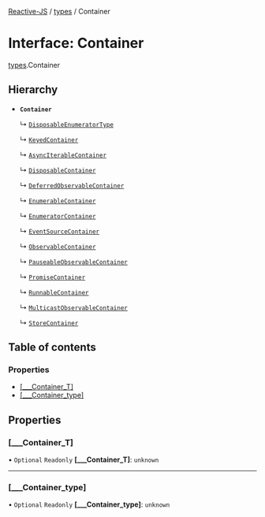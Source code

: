 [Reactive-JS](../README.md) / [types](../modules/types.md) / Container

# Interface: Container

[types](../modules/types.md).Container

## Hierarchy

- **`Container`**

  ↳ [`DisposableEnumeratorType`](Enumerable.DisposableEnumeratorType.md)

  ↳ [`KeyedContainer`](types.KeyedContainer.md)

  ↳ [`AsyncIterableContainer`](types.AsyncIterableContainer.md)

  ↳ [`DisposableContainer`](types.DisposableContainer.md)

  ↳ [`DeferredObservableContainer`](types.DeferredObservableContainer.md)

  ↳ [`EnumerableContainer`](types.EnumerableContainer.md)

  ↳ [`EnumeratorContainer`](types.EnumeratorContainer.md)

  ↳ [`EventSourceContainer`](types.EventSourceContainer.md)

  ↳ [`ObservableContainer`](types.ObservableContainer.md)

  ↳ [`PauseableObservableContainer`](types.PauseableObservableContainer.md)

  ↳ [`PromiseContainer`](types.PromiseContainer.md)

  ↳ [`RunnableContainer`](types.RunnableContainer.md)

  ↳ [`MulticastObservableContainer`](types.MulticastObservableContainer.md)

  ↳ [`StoreContainer`](types.StoreContainer.md)

## Table of contents

### Properties

- [[\_\_\_Container\_T]](types.Container.md#[___container_t])
- [[\_\_\_Container\_type]](types.Container.md#[___container_type])

## Properties

### [\_\_\_Container\_T]

• `Optional` `Readonly` **[\_\_\_Container\_T]**: `unknown`

___

### [\_\_\_Container\_type]

• `Optional` `Readonly` **[\_\_\_Container\_type]**: `unknown`
